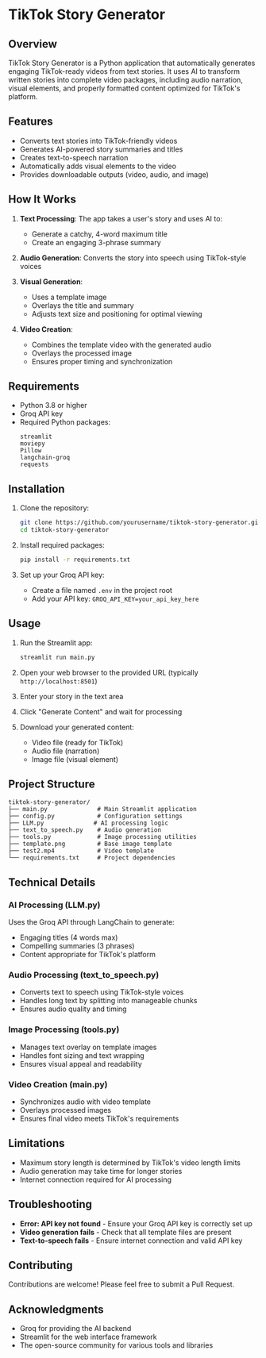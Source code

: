 # TikTok Story Generator

## Overview
TikTok Story Generator is a Python application that automatically generates engaging TikTok-ready videos from text stories. It uses AI to transform written stories into complete video packages, including audio narration, visual elements, and properly formatted content optimized for TikTok's platform.

## Features
- Converts text stories into TikTok-friendly videos
- Generates AI-powered story summaries and titles
- Creates text-to-speech narration
- Automatically adds visual elements to the video
- Provides downloadable outputs (video, audio, and image)

## How It Works
1. **Text Processing**: The app takes a user's story and uses AI to:
   - Generate a catchy, 4-word maximum title
   - Create an engaging 3-phrase summary

2. **Audio Generation**: Converts the story into speech using TikTok-style voices

3. **Visual Generation**: 
   - Uses a template image
   - Overlays the title and summary
   - Adjusts text size and positioning for optimal viewing

4. **Video Creation**:
   - Combines the template video with the generated audio
   - Overlays the processed image
   - Ensures proper timing and synchronization

## Requirements
- Python 3.8 or higher
- Groq API key
- Required Python packages:
  ```
  streamlit
  moviepy
  Pillow
  langchain-groq
  requests
  ```

## Installation
1. Clone the repository:
   ```bash
   git clone https://github.com/yourusername/tiktok-story-generator.git
   cd tiktok-story-generator
   ```

2. Install required packages:
   ```bash
   pip install -r requirements.txt
   ```

3. Set up your Groq API key:
   - Create a file named `.env` in the project root
   - Add your API key: `GROQ_API_KEY=your_api_key_here`

## Usage
1. Run the Streamlit app:
   ```bash
   streamlit run main.py
   ```

2. Open your web browser to the provided URL (typically `http://localhost:8501`)

3. Enter your story in the text area

4. Click "Generate Content" and wait for processing

5. Download your generated content:
   - Video file (ready for TikTok)
   - Audio file (narration)
   - Image file (visual element)

## Project Structure
```
tiktok-story-generator/
├── main.py              # Main Streamlit application
├── config.py            # Configuration settings
├── LLM.py              # AI processing logic
├── text_to_speech.py    # Audio generation
├── tools.py             # Image processing utilities
├── template.png         # Base image template
├── test2.mp4            # Video template
└── requirements.txt     # Project dependencies
```

## Technical Details

### AI Processing (LLM.py)
Uses the Groq API through LangChain to generate:
- Engaging titles (4 words max)
- Compelling summaries (3 phrases)
- Content appropriate for TikTok's platform

### Audio Processing (text_to_speech.py)
- Converts text to speech using TikTok-style voices
- Handles long text by splitting into manageable chunks
- Ensures audio quality and timing

### Image Processing (tools.py)
- Manages text overlay on template images
- Handles font sizing and text wrapping
- Ensures visual appeal and readability

### Video Creation (main.py)
- Synchronizes audio with video template
- Overlays processed images
- Ensures final video meets TikTok's requirements

## Limitations
- Maximum story length is determined by TikTok's video length limits
- Audio generation may take time for longer stories
- Internet connection required for AI processing

## Troubleshooting
- **Error: API key not found** - Ensure your Groq API key is correctly set up
- **Video generation fails** - Check that all template files are present
- **Text-to-speech fails** - Ensure internet connection and valid API key

## Contributing
Contributions are welcome! Please feel free to submit a Pull Request.


## Acknowledgments
- Groq for providing the AI backend
- Streamlit for the web interface framework
- The open-source community for various tools and libraries

